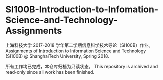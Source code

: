 # SI100B-Introduction-to-Infomation-Science-and-Technology-Assignments
上海科技大学 2017-2018 学年第二学期信息科学技术导论（SI100B）作业。Assignments of Introduction to Information Science and Technology (SI100B) @ ShanghaiTech University, Spring 2018.

所有工作均已完成，本仓库归档为只读状态。 This repository is archived and read-only since all work has been finished.
